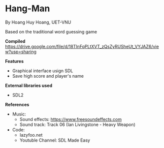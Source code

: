 # Hang-Man
By Hoang Huy Hoang, UET-VNU

Based on the traditional word guessing game

**Compiled**
https://drive.google.com/file/d/18TInFqPLtXVT_zQsZyRUSheUt_VYJAZ6/view?usp=sharing

**Features**
- Graphical interface usign SDL
- Save high score and player's name

**External libraries used**
- SDL2

**References**
- Music:
	+ Sound effects: https://www.freesoundeffects.com
	+ Sound track: Track 06 (Ian Livingstone - Heavy Weapon)
- Code:
	+ lazyfoo.net
	+ Youtuble Channel: SDL Made Easy


